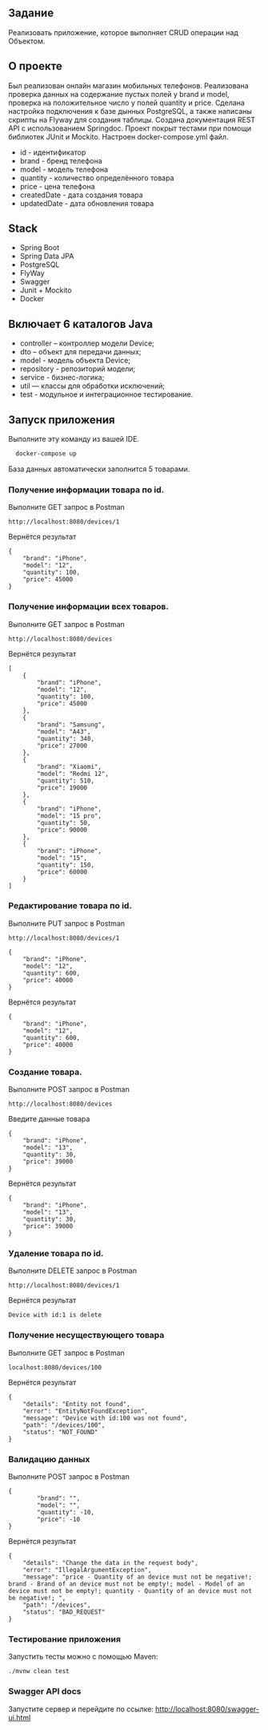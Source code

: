 ## Задание
Реализовать приложение, которое выполняет CRUD операции над Объектом.

## О проекте
Был реализован онлайн магазин мобильных телефонов. Реализована проверка данных на содержание пустых полей у brand и model, проверка на положительное число у полей quantity и price. Сделана настройка подключения к базе дынных PostgreSQL, а также написаны скрипты на Flyway для создания таблицы. Создана документация REST API с использованием Springdoc. Проект покрыт тестами при помощи библиотек JUnit и Mockito. Настроен docker-compose.yml файл.
- id - идентификатор
- brand - бренд телефона
- model - модель телефона
- quantity - количество определённого товара
- price - цена телефона
- createdDate - дата создания товара
- updatedDate - дата обновления товара

## Stack
- Spring Boot
- Spring Data JPA
- PostgreSQL
- FlyWay
- Swagger
- Junit + Mockito
- Docker

## Включает 6 каталогов Java
- controller – контроллер модели Device;
- dto – объект для передачи данных;
- model - модель объекта Device;
- repository - репозиторий модели;
- service - бизнес-логика;
- util — классы для обработки исключений;
- test - модульное и интеграционное тестирование.

## Запуск приложения
Выполните эту команду из вашей IDE.
```bash
  docker-compose up
```
База данных автоматически заполнится 5 товарами.

### Получение информации товара по id.
Выполните GET запрос в Postman
```
http://localhost:8080/devices/1
```
Вернётся результат
```
{
    "brand": "iPhone",
    "model": "12",
    "quantity": 100,
    "price": 45000
}
```

### Получение информации всех товаров.
Выполните GET запрос в Postman
```
http://localhost:8080/devices
```
Вернётся результат
```
[
    {
        "brand": "iPhone",
        "model": "12",
        "quantity": 100,
        "price": 45000
    },
    {
        "brand": "Samsung",
        "model": "A43",
        "quantity": 340,
        "price": 27000
    },
    {
        "brand": "Xiaomi",
        "model": "Redmi 12",
        "quantity": 510,
        "price": 19000
    },
    {
        "brand": "iPhone",
        "model": "15 pro",
        "quantity": 50,
        "price": 90000
    },
    {
        "brand": "iPhone",
        "model": "15",
        "quantity": 150,
        "price": 60000
    }
]
```

### Редактирование товара по id.
Выполните PUT запрос в Postman
```
http://localhost:8080/devices/1
```
```
{
    "brand": "iPhone",
    "model": "12",
    "quantity": 600,
    "price": 40000
}
```

Вернётся результат
```
{
    "brand": "iPhone",
    "model": "12",
    "quantity": 600,
    "price": 40000
}
```

### Создание товара.
Выполните POST запрос в Postman
```
http://localhost:8080/devices
```
Введите данные товара
```
{
    "brand": "iPhone",
    "model": "13",
    "quantity": 30,
    "price": 39000
}
```

Вернётся результат
```
{
    "brand": "iPhone",
    "model": "13",
    "quantity": 30,
    "price": 39000
}
```

### Удаление товара по id.
Выполните DELETE запрос в Postman
```
http://localhost:8080/devices/1
```
Вернётся результат
```
Device with id:1 is delete
```

### Получение несуществующего товара
Выполните GET запрос в Postman
```
localhost:8080/devices/100
```
Вернётся результат 
```
{
    "details": "Entity not found",
    "error": "EntityNotFoundException",
    "message": "Device with id:100 was not found",
    "path": "/devices/100",
    "status": "NOT_FOUND"
}
```

### Валидацию данных
Выполните POST запрос в Postman
```
{
        "brand": "",
        "model": "",
        "quantity": -10,
        "price": -10
}
```
Вернётся результат
```
{
    "details": "Change the data in the request body",
    "error": "IllegalArgumentException",
    "message": "price - Quantity of an device must not be negative!; brand - Brand of an device must not be empty!; model - Model of an device must not be empty!; quantity - Quantity of an device must not be negative!; ",
    "path": "/devices",
    "status": "BAD_REQUEST"
}
```


### Тестирование приложения
Запустить тесты можно с помощью Maven:
```
./mvnw clean test
```

### Swagger API docs
Запустите сервер и перейдите по ссылке: [http://localhost:8080/swagger-ui.html](http://localhost:8080/swagger-ui.html)
